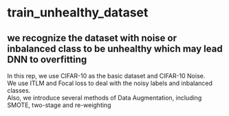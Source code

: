 # train_unhealthy_dataset  
we recognize the dataset with noise or inbalanced class to be unhealthy which may lead DNN to overfitting
---

In this rep, we use CIFAR-10 as the basic dataset and CIFAR-10 Noise.   
We use ITLM and Focal loss to deal with the noisy labels and inbalanced classes.  
Also, we introduce several methods of Data Augmentation, including SMOTE, two-stage and re-weighting
